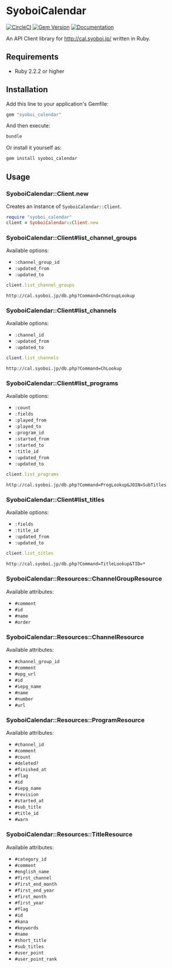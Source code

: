 # SyoboiCalendar

[![CircleCI](https://img.shields.io/circleci/project/github/r7kamura/syoboi_calendar.svg)](https://circleci.com/gh/r7kamura/syoboi_calendar)
[![Gem Version](https://badge.fury.io/rb/syoboi_calendar.svg)](https://rubygems.org/gems/syoboi_calendar)
[![Documentation](http://img.shields.io/badge/docs-rdoc.info-blue.svg)](http://www.rubydoc.info/github/r7kamura/syoboi_calendar)

An API Client library for http://cal.syoboi.jp/ written in Ruby.

## Requirements

- Ruby 2.2.2 or higher

## Installation

Add this line to your application's Gemfile:

```ruby
gem "syoboi_calendar"
```

And then execute:

```bash
bundle
```

Or install it yourself as:

```bash
gem install syoboi_calendar
```

## Usage

### SyoboiCalendar::Client.new

Creates an instance of `SyoboiCalendar::Client`.

```ruby
require "syoboi_calendar"
client = SyoboiCalendar::Client.new
```

### SyoboiCalendar::Client#list_channel_groups

Available options:

- `:channel_group_id`
- `:updated_from`
- `:updated_to`

```ruby
client.list_channel_groups
```

```
http://cal.syoboi.jp/db.php?Command=ChGroupLookup
```

### SyoboiCalendar::Client#list_channels

Available options:

- `:channel_id`
- `:updated_from`
- `:updated_to`

```ruby
client.list_channels
```

```
http://cal.syoboi.jp/db.php?Command=ChLookup
```

### SyoboiCalendar::Client#list_programs

Available options:

- `:count`
- `:fields`
- `:played_from`
- `:played_to`
- `:program_id`
- `:started_from`
- `:started_to`
- `:title_id`
- `:updated_from`
- `:updated_to`

```ruby
client.list_programs
```

```
http://cal.syoboi.jp/db.php?Command=ProgLookup&JOIN=SubTitles
```

### SyoboiCalendar::Client#list_titles

Available options:

- `:fields`
- `:title_id`
- `:updated_from`
- `:updated_to`

```ruby
client.list_titles
```

```
http://cal.syoboi.jp/db.php?Command=TitleLookup&TID=*
```

### SyoboiCalendar::Resources::ChannelGroupResource

Available attributes:

- `#comment`
- `#id`
- `#name`
- `#order`

### SyoboiCalendar::Resources::ChannelResource

Available attributes:

- `#channel_group_id`
- `#comment`
- `#epg_url`
- `#id`
- `#iepg_name`
- `#name`
- `#number`
- `#url`

### SyoboiCalendar::Resources::ProgramResource

Available attributes:

- `#channel_id`
- `#comment`
- `#count`
- `#deleted?`
- `#finished_at`
- `#flag`
- `#id`
- `#iepg_name`
- `#revision`
- `#started_at`
- `#sub_title`
- `#title_id`
- `#warn`

### SyoboiCalendar::Resources::TitleResource

Available attributes:

- `#category_id`
- `#comment`
- `#english_name`
- `#first_channel`
- `#first_end_month`
- `#first_end_year`
- `#first_month`
- `#first_year`
- `#flag`
- `#id`
- `#kana`
- `#keywords`
- `#name`
- `#short_title`
- `#sub_titles`
- `#user_point`
- `#user_point_rank`
